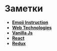 # Заметки

* **<a href="/emoji-instruction">Emoji Instruction</a>**
* **<a href="/web-technologies">Web Technologies</a>**
* **<a href="/vanilla-js">Vanilla Js</a>**
* **<a href="/web-technologies">React</a>**
* **<a href="/web-technologies">Redux</a>**